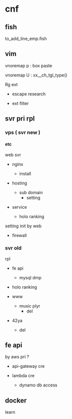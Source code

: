 
# cnf


## fish

to_add_line_emp.fish


## vim

vnoremap p : box paste


vnoremap U : xx__ch_tgl_type()


Rg ext
- escape research

- ext filter


## svr pri rpl

### vps ( svr new )

#### etc

web svr
- nginx
  - install

- hosting
  - sub domain
    - setting

- service
  - holo ranking


setting init by web
- firewall


### svr old

rpl

- fe api
  - mysql dmp

- holo ranking

- www
  - music plyr
    - del

- 42ya
  - del


## fe api

by aws pri ?
- api-gateway cre

- lambda cre
  - dynamo db access


## docker

learn



